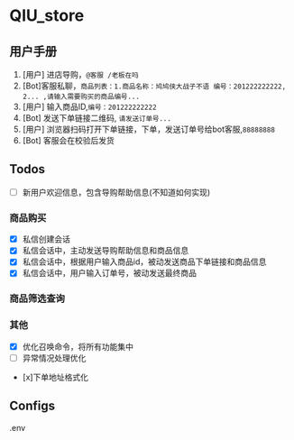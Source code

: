 # QIU_store
## 用户手册
1. [用户] 进店导购，`@客服 /老板在吗`
2. [Bot]客服私聊，`商品列表：1.商品名称：鸠鸠侠大战子不语 编号：201222222222, 2... ,请输入需要购买的商品编号...`
3. [用户] 输入商品ID,`编号：201222222222`
4. [Bot] 发送下单链接二维码, `请发送订单号...`
4. [用户] 浏览器扫码打开下单链接，下单，发送订单号给bot客服,`88888888`
5. [Bot] 客服会在校验后发货

## Todos
- [ ] 新用户欢迎信息，包含导购帮助信息(不知道如何实现)
### 商品购买
- [x] 私信创建会话
- [x] 私信会话中，主动发送导购帮助信息和商品信息
- [x] 私信会话中，根据用户输入商品id，被动发送商品下单链接和商品信息
- [x] 私信会话中，用户输入订单号，被动发送最终商品

### 商品筛选查询

### 其他
- [x] 优化召唤命令，将所有功能集中
- [ ] 异常情况处理优化
- [x]下单地址格式化
## Configs
.env